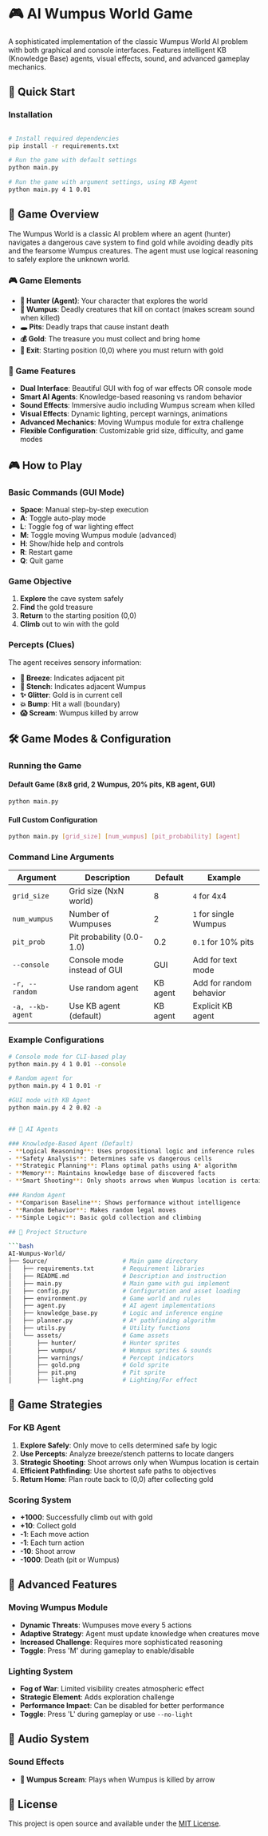 # 🎮 AI Wumpus World Game

A sophisticated implementation of the classic Wumpus World AI problem with both graphical and console interfaces. Features intelligent KB (Knowledge Base) agents, visual effects, sound, and advanced gameplay mechanics.

## 🚀 Quick Start

### Installation
```bash

# Install required dependencies
pip install -r requirements.txt

# Run the game with default settings
python main.py

# Run the game with argument settings, using KB Agent
python main.py 4 1 0.01
```

## 🎯 Game Overview

The Wumpus World is a classic AI problem where an agent (hunter) navigates a dangerous cave system to find gold while avoiding deadly pits and the fearsome Wumpus creatures. The agent must use logical reasoning to safely explore the unknown world.

### 🎮 Game Elements

- **🏹 Hunter (Agent)**: Your character that explores the world
- **👹 Wumpus**: Deadly creatures that kill on contact (makes scream sound when killed)
- **🕳️ Pits**: Deadly traps that cause instant death
- **💰 Gold**: The treasure you must collect and bring home
- **🚪 Exit**: Starting position (0,0) where you must return with gold

### 🌟 Game Features

- **Dual Interface**: Beautiful GUI with fog of war effects OR console mode
- **Smart AI Agents**: Knowledge-based reasoning vs random behavior
- **Sound Effects**: Immersive audio including Wumpus scream when killed
- **Visual Effects**: Dynamic lighting, percept warnings, animations
- **Advanced Mechanics**: Moving Wumpus module for extra challenge
- **Flexible Configuration**: Customizable grid size, difficulty, and game modes

## 🎮 How to Play

### Basic Commands (GUI Mode)
- **Space**: Manual step-by-step execution
- **A**: Toggle auto-play mode
- **L**: Toggle fog of war lighting effect
- **M**: Toggle moving Wumpus module (advanced)
- **H**: Show/hide help and controls
- **R**: Restart game
- **Q**: Quit game

### Game Objective
1. **Explore** the cave system safely
2. **Find** the gold treasure
3. **Return** to the starting position (0,0)
4. **Climb** out to win with the gold

### Percepts (Clues)
The agent receives sensory information:
- **💨 Breeze**: Indicates adjacent pit
- **🦨 Stench**: Indicates adjacent Wumpus  
- **✨ Glitter**: Gold is in current cell
- **💥 Bump**: Hit a wall (boundary)
- **😱 Scream**: Wumpus killed by arrow

## 🛠️ Game Modes & Configuration

### Running the Game

#### Default Game (8x8 grid, 2 Wumpus, 20% pits, KB agent, GUI)
```bash
python main.py
```
#### Full Custom Configuration
```bash
python main.py [grid_size] [num_wumpus] [pit_probability] [agent]
```

### Command Line Arguments

| Argument | Description | Default | Example |
|----------|-------------|---------|---------|
| `grid_size` | Grid size (NxN world) | 8 | `4` for 4x4 |
| `num_wumpus` | Number of Wumpuses | 2 | `1` for single Wumpus |
| `pit_prob` | Pit probability (0.0-1.0) | 0.2 | `0.1` for 10% pits |
| `--console` | Console mode instead of GUI | GUI | Add for text mode |
| `-r, --random` | Use random agent | KB agent | Add for random behavior |
| `-a, --kb-agent` | Use KB agent (default) | KB agent | Explicit KB agent |

### Example Configurations

```bash
# Console mode for CLI-based play
python main.py 4 1 0.01 --console

# Random agent for
python main.py 4 1 0.01 -r

#GUI mode with KB Agent
python main.py 4 2 0.02 -a


## 🧠 AI Agents

### Knowledge-Based Agent (Default)
- **Logical Reasoning**: Uses propositional logic and inference rules
- **Safety Analysis**: Determines safe vs dangerous cells
- **Strategic Planning**: Plans optimal paths using A* algorithm
- **Memory**: Maintains knowledge base of discovered facts
- **Smart Shooting**: Only shoots arrows when Wumpus location is certain

### Random Agent
- **Comparison Baseline**: Shows performance without intelligence
- **Random Behavior**: Makes random legal moves
- **Simple Logic**: Basic gold collection and climbing

## 📁 Project Structure

```bash
AI-Wumpus-World/
├── Source/                     # Main game directory
│   ├── requirements.txt        # Requirement libraries
│   ├── README.md               # Description and instruction
│   ├── main.py                 # Main game with gui implement
│   ├── config.py               # Configuration and asset loading
│   ├── environment.py          # Game world and rules
│   ├── agent.py                # AI agent implementations
│   ├── knowledge_base.py       # Logic and inference engine
│   ├── planner.py              # A* pathfinding algorithm
│   ├── utils.py                # Utility functions
│   └── assets/                 # Game assets
│       ├── hunter/             # Hunter sprites
│       ├── wumpus/             # Wumpus sprites & sounds
│       ├── warnings/           # Percept indicators
│       ├── gold.png            # Gold sprite
│       ├── pit.png             # Pit sprite
│       ├── light.png           # Lighting/For effect

```

## 🎯 Game Strategies

### For KB Agent
1. **Explore Safely**: Only move to cells determined safe by logic
2. **Use Percepts**: Analyze breeze/stench patterns to locate dangers
3. **Strategic Shooting**: Shoot arrows only when Wumpus location is certain
4. **Efficient Pathfinding**: Use shortest safe paths to objectives
5. **Return Home**: Plan route back to (0,0) after collecting gold

### Scoring System
- **+1000**: Successfully climb out with gold
- **+10**: Collect gold
- **-1**: Each move action
- **-1**: Each turn action  
- **-10**: Shoot arrow
- **-1000**: Death (pit or Wumpus)

## 🔧 Advanced Features

### Moving Wumpus Module
- **Dynamic Threats**: Wumpuses move every 5 actions
- **Adaptive Strategy**: Agent must update knowledge when creatures move
- **Increased Challenge**: Requires more sophisticated reasoning
- **Toggle**: Press 'M' during gameplay to enable/disable

### Lighting System
- **Fog of War**: Limited visibility creates atmospheric effect
- **Strategic Element**: Adds exploration challenge
- **Performance Impact**: Can be disabled for better performance
- **Toggle**: Press 'L' during gameplay or use `--no-light`

## 🎵 Audio System

### Sound Effects
- **🦹 Wumpus Scream**: Plays when Wumpus is killed by arrow

## 📜 License

This project is open source and available under the [MIT License](LICENSE).
